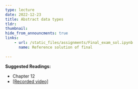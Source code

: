 ```yaml
---
type: lecture
date: 2022-12-23
title: Abstract data types
tldr: 
thumbnail: 
hide_from_announcments: true
links: 
    - url: /static_files/assignments/Final_exam_sol.ipynb
      name: Reference solution of final
      
---
```

**Suggested Readings:**
- Chapter 12
- [[Recorded video]](https://youtube.com/playlist?list=PLHNZtBNWQ-840Mme0z7q2DlUdA1NAQXD1)
